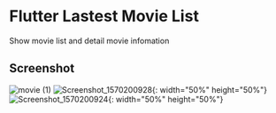 # Flutter Lastest Movie List

Show movie list and detail movie infomation

## Screenshot
![movie (1)](https://user-images.githubusercontent.com/35194820/66217070-95758000-e701-11e9-9f80-3343668e4baf.gif)
![Screenshot_1570200928](https://user-images.githubusercontent.com/35194820/66217585-8e02a680-e702-11e9-8d5e-08ea2cbf449e.png){: width="50%" height="50%"}
![Screenshot_1570200924](https://user-images.githubusercontent.com/35194820/66217586-8e02a680-e702-11e9-99b7-d5fa2433e12d.png){: width="50%" height="50%"}

